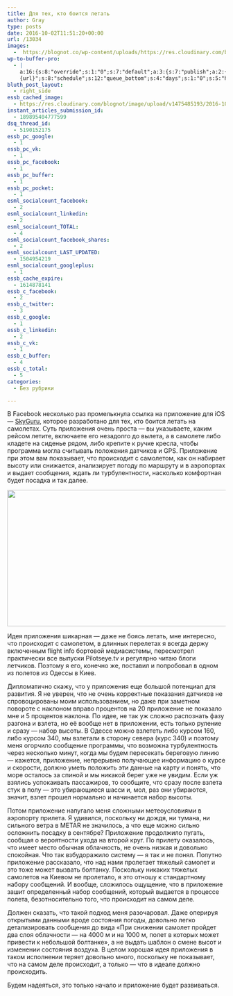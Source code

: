 ```yaml
---
title: Для тех, кто боится летать
author: Gray
type: posts
date: 2016-10-02T11:51:20+00:00
url: /13034
images:
  -  https://blognot.co/wp-content/uploads/https://res.cloudinary.com/blognot/image/upload/v1475485193/2016-10-02_14-18-04_vprzvn_u1wiow.png
wp-to-buffer-pro:
  - |
    a:16:{s:8:"override";s:1:"0";s:7:"default";a:3:{s:7:"publish";a:2:{s:7:"enabled";s:1:"1";s:6:"status";a:1:{i:0;a:7:{s:5:"image";s:1:"1";s:11:"sub_profile";i:0;s:7:"message";s:13:"{title} {url}";s:8:"schedule";s:12:"queue_bottom";s:4:"days";s:1:"0";s:5:"hours";s:1:"0";s:7:"minutes";s:1:"0";}}}s:6:"update";a:1:{s:6:"status";a:1:{i:0;a:7:{s:5:"image";s:1:"0";s:11:"sub_profile";i:0;s:7:"message";s:27:"Updated Post: {title} {url}";s:8:"schedule";s:12:"queue_bottom";s:4:"days";s:1:"0";s:5:"hours";s:1:"0";s:7:"minutes";s:1:"0";}}}s:10:"conditions";a:1:{s:8:"post_tag";s:0:"";}}s:24:"530daa0d7e66d33475000043";a:3:{s:7:"publish";a:1:{s:6:"status";a:1:{i:0;a:7:{s:5:"image";s:1:"0";s:11:"sub_profile";i:0;s:7:"message";s:0:"";s:8:"schedule";s:12:"queue_bottom";s:4:"days";s:1:"0";s:5:"hours";s:1:"0";s:7:"minutes";s:1:"0";}}}s:6:"update";a:1:{s:6:"status";a:1:{i:0;a:7:{s:5:"image";s:1:"0";s:11:"sub_profile";i:0;s:7:"message";s:0:"";s:8:"schedule";s:12:"queue_bottom";s:4:"days";s:1:"0";s:5:"hours";s:1:"0";s:7:"minutes";s:1:"0";}}}s:10:"conditions";a:1:{s:8:"post_tag";s:0:"";}}s:24:"5559ad520fc54cee1e8b4567";a:3:{s:7:"publish";a:1:{s:6:"status";a:1:{i:0;a:7:{s:5:"image";s:1:"0";s:11:"sub_profile";i:0;s:7:"message";s:0:"";s:8:"schedule";s:12:"queue_bottom";s:4:"days";s:1:"0";s:5:"hours";s:1:"0";s:7:"minutes";s:1:"0";}}}s:6:"update";a:1:{s:6:"status";a:1:{i:0;a:7:{s:5:"image";s:1:"0";s:11:"sub_profile";i:0;s:7:"message";s:0:"";s:8:"schedule";s:12:"queue_bottom";s:4:"days";s:1:"0";s:5:"hours";s:1:"0";s:7:"minutes";s:1:"0";}}}s:10:"conditions";a:1:{s:8:"post_tag";s:0:"";}}s:24:"5559ae040fc54c3a208b4567";a:3:{s:7:"publish";a:1:{s:6:"status";a:1:{i:0;a:7:{s:5:"image";s:1:"0";s:11:"sub_profile";i:0;s:7:"message";s:0:"";s:8:"schedule";s:12:"queue_bottom";s:4:"days";s:1:"0";s:5:"hours";s:1:"0";s:7:"minutes";s:1:"0";}}}s:6:"update";a:1:{s:6:"status";a:1:{i:0;a:7:{s:5:"image";s:1:"0";s:11:"sub_profile";i:0;s:7:"message";s:0:"";s:8:"schedule";s:12:"queue_bottom";s:4:"days";s:1:"0";s:5:"hours";s:1:"0";s:7:"minutes";s:1:"0";}}}s:10:"conditions";a:1:{s:8:"post_tag";s:0:"";}}s:24:"5559ae1e0fc54c29208b4569";a:3:{s:7:"publish";a:1:{s:6:"status";a:1:{i:0;a:7:{s:5:"image";s:1:"0";s:11:"sub_profile";i:0;s:7:"message";s:0:"";s:8:"schedule";s:12:"queue_bottom";s:4:"days";s:1:"0";s:5:"hours";s:1:"0";s:7:"minutes";s:1:"0";}}}s:6:"update";a:1:{s:6:"status";a:1:{i:0;a:7:{s:5:"image";s:1:"0";s:11:"sub_profile";i:0;s:7:"message";s:0:"";s:8:"schedule";s:12:"queue_bottom";s:4:"days";s:1:"0";s:5:"hours";s:1:"0";s:7:"minutes";s:1:"0";}}}s:10:"conditions";a:1:{s:8:"post_tag";s:0:"";}}s:24:"55b23a2b474329b366ad5931";a:3:{s:7:"publish";a:1:{s:6:"status";a:1:{i:0;a:7:{s:5:"image";s:1:"0";s:11:"sub_profile";i:0;s:7:"message";s:23:"New Post: {title} {url}";s:8:"schedule";s:12:"queue_bottom";s:4:"days";s:1:"0";s:5:"hours";s:1:"0";s:7:"minutes";s:1:"0";}}}s:6:"update";a:1:{s:6:"status";a:1:{i:0;a:7:{s:5:"image";s:1:"0";s:11:"sub_profile";i:0;s:7:"message";s:23:"New Post: {title} {url}";s:8:"schedule";s:12:"queue_bottom";s:4:"days";s:1:"0";s:5:"hours";s:1:"0";s:7:"minutes";s:1:"0";}}}s:10:"conditions";a:1:{s:8:"post_tag";s:0:"";}}s:24:"55b23a44474329f162ad5939";a:3:{s:7:"publish";a:1:{s:6:"status";a:1:{i:0;a:7:{s:5:"image";s:1:"0";s:11:"sub_profile";i:0;s:7:"message";s:23:"New Post: {title} {url}";s:8:"schedule";s:12:"queue_bottom";s:4:"days";s:1:"0";s:5:"hours";s:1:"0";s:7:"minutes";s:1:"0";}}}s:6:"update";a:1:{s:6:"status";a:1:{i:0;a:7:{s:5:"image";s:1:"0";s:11:"sub_profile";i:0;s:7:"message";s:23:"New Post: {title} {url}";s:8:"schedule";s:12:"queue_bottom";s:4:"days";s:1:"0";s:5:"hours";s:1:"0";s:7:"minutes";s:1:"0";}}}s:10:"conditions";a:1:{s:8:"post_tag";s:0:"";}}s:24:"578bc0973c253a5020ef1543";a:3:{s:7:"publish";a:1:{s:6:"status";a:1:{i:0;a:7:{s:5:"image";i:0;s:11:"sub_profile";i:0;s:7:"message";s:23:"New Post: {title} {url}";s:8:"schedule";s:12:"queue_bottom";s:4:"days";s:1:"0";s:5:"hours";s:1:"0";s:7:"minutes";s:1:"0";}}}s:6:"update";a:1:{s:6:"status";a:1:{i:0;a:7:{s:5:"image";i:0;s:11:"sub_profile";i:0;s:7:"message";s:23:"New Post: {title} {url}";s:8:"schedule";s:12:"queue_bottom";s:4:"days";s:1:"0";s:5:"hours";s:1:"0";s:7:"minutes";s:1:"0";}}}s:10:"conditions";a:1:{s:8:"post_tag";s:0:"";}}s:24:"4eb3e9e6512f7eb575000000";a:5:{s:7:"enabled";s:1:"1";s:8:"override";s:1:"1";s:7:"publish";a:2:{s:7:"enabled";s:1:"1";s:6:"status";a:1:{i:0;a:7:{s:5:"image";s:1:"1";s:11:"sub_profile";i:0;s:7:"message";s:16:"{excerpt}
    {url}";s:8:"schedule";s:12:"queue_bottom";s:4:"days";s:1:"0";s:5:"hours";s:1:"0";s:7:"minutes";s:1:"0";}}}s:6:"update";a:1:{s:6:"status";a:1:{i:0;a:7:{s:5:"image";s:1:"0";s:11:"sub_profile";i:0;s:7:"message";s:0:"";s:8:"schedule";s:12:"queue_bottom";s:4:"days";s:1:"0";s:5:"hours";s:1:"0";s:7:"minutes";s:1:"0";}}}s:10:"conditions";a:1:{s:8:"post_tag";s:0:"";}}s:24:"505c4e6d1b81f6966a000022";a:3:{s:7:"publish";a:1:{s:6:"status";a:1:{i:0;a:7:{s:5:"image";s:1:"0";s:11:"sub_profile";i:0;s:7:"message";s:0:"";s:8:"schedule";s:12:"queue_bottom";s:4:"days";s:1:"0";s:5:"hours";s:1:"0";s:7:"minutes";s:1:"0";}}}s:6:"update";a:1:{s:6:"status";a:1:{i:0;a:7:{s:5:"image";s:1:"0";s:11:"sub_profile";i:0;s:7:"message";s:0:"";s:8:"schedule";s:12:"queue_bottom";s:4:"days";s:1:"0";s:5:"hours";s:1:"0";s:7:"minutes";s:1:"0";}}}s:10:"conditions";a:1:{s:8:"post_tag";s:0:"";}}s:24:"000000000000000000025630";a:4:{s:7:"enabled";s:1:"1";s:7:"publish";a:1:{s:6:"status";a:1:{i:0;a:7:{s:5:"image";s:1:"0";s:11:"sub_profile";i:0;s:7:"message";s:0:"";s:8:"schedule";s:12:"queue_bottom";s:4:"days";s:1:"0";s:5:"hours";s:1:"0";s:7:"minutes";s:1:"0";}}}s:6:"update";a:1:{s:6:"status";a:1:{i:0;a:7:{s:5:"image";s:1:"0";s:11:"sub_profile";i:0;s:7:"message";s:0:"";s:8:"schedule";s:12:"queue_bottom";s:4:"days";s:1:"0";s:5:"hours";s:1:"0";s:7:"minutes";s:1:"0";}}}s:10:"conditions";a:1:{s:8:"post_tag";s:0:"";}}s:24:"52299b3a6771caf57c000000";a:4:{s:7:"enabled";s:1:"1";s:7:"publish";a:1:{s:6:"status";a:1:{i:0;a:7:{s:5:"image";s:1:"0";s:11:"sub_profile";i:0;s:7:"message";s:0:"";s:8:"schedule";s:12:"queue_bottom";s:4:"days";s:1:"0";s:5:"hours";s:1:"0";s:7:"minutes";s:1:"0";}}}s:6:"update";a:1:{s:6:"status";a:1:{i:0;a:7:{s:5:"image";s:1:"0";s:11:"sub_profile";i:0;s:7:"message";s:0:"";s:8:"schedule";s:12:"queue_bottom";s:4:"days";s:1:"0";s:5:"hours";s:1:"0";s:7:"minutes";s:1:"0";}}}s:10:"conditions";a:1:{s:8:"post_tag";s:0:"";}}s:24:"5277fb456f9ada80020001f3";a:5:{s:7:"enabled";s:1:"1";s:8:"override";s:1:"1";s:7:"publish";a:2:{s:7:"enabled";s:1:"1";s:6:"status";a:1:{i:0;a:7:{s:5:"image";s:1:"1";s:11:"sub_profile";i:0;s:7:"message";s:16:" {excerpt} {url}";s:8:"schedule";s:12:"queue_bottom";s:4:"days";s:1:"0";s:5:"hours";s:1:"0";s:7:"minutes";s:1:"0";}}}s:6:"update";a:1:{s:6:"status";a:1:{i:0;a:7:{s:5:"image";s:1:"0";s:11:"sub_profile";i:0;s:7:"message";s:0:"";s:8:"schedule";s:12:"queue_bottom";s:4:"days";s:1:"0";s:5:"hours";s:1:"0";s:7:"minutes";s:1:"0";}}}s:10:"conditions";a:1:{s:8:"post_tag";s:0:"";}}s:24:"52cfc979d35725695300000c";a:3:{s:7:"publish";a:1:{s:6:"status";a:1:{i:0;a:7:{s:5:"image";s:1:"0";s:11:"sub_profile";i:0;s:7:"message";s:0:"";s:8:"schedule";s:12:"queue_bottom";s:4:"days";s:1:"0";s:5:"hours";s:1:"0";s:7:"minutes";s:1:"0";}}}s:6:"update";a:1:{s:6:"status";a:1:{i:0;a:7:{s:5:"image";s:1:"0";s:11:"sub_profile";i:0;s:7:"message";s:0:"";s:8:"schedule";s:12:"queue_bottom";s:4:"days";s:1:"0";s:5:"hours";s:1:"0";s:7:"minutes";s:1:"0";}}}s:10:"conditions";a:1:{s:8:"post_tag";s:0:"";}}s:24:"52cfc9f1d357255053000025";a:3:{s:7:"publish";a:1:{s:6:"status";a:1:{i:0;a:7:{s:5:"image";s:1:"0";s:11:"sub_profile";i:0;s:7:"message";s:0:"";s:8:"schedule";s:12:"queue_bottom";s:4:"days";s:1:"0";s:5:"hours";s:1:"0";s:7:"minutes";s:1:"0";}}}s:6:"update";a:1:{s:6:"status";a:1:{i:0;a:7:{s:5:"image";s:1:"0";s:11:"sub_profile";i:0;s:7:"message";s:0:"";s:8:"schedule";s:12:"queue_bottom";s:4:"days";s:1:"0";s:5:"hours";s:1:"0";s:7:"minutes";s:1:"0";}}}s:10:"conditions";a:1:{s:8:"post_tag";s:0:"";}}}
bluth_post_layout:
  - right_side
essb_cached_image:
  - https://res.cloudinary.com/blognot/image/upload/v1475485193/2016-10-02_14-18-04_vprzvn_u1wiow.png
instant_articles_submission_id:
  - 189895404777599
dsq_thread_id:
  - 5190152175
essb_pc_google:
  - 1
essb_pc_vk:
  - 1
essb_pc_facebook:
  - 1
essb_pc_buffer:
  - 1
essb_pc_pocket:
  - 1
esml_socialcount_facebook:
  - 2
esml_socialcount_linkedin:
  - 2
esml_socialcount_TOTAL:
  - 4
esml_socialcount_facebook_shares:
  - 2
esml_socialcount_LAST_UPDATED:
  - 1504954219
esml_socialcount_googleplus:
  - 1
essb_cache_expire:
  - 1614878141
essb_c_facebook:
  - 2
essb_c_twitter:
  - 3
essb_c_google:
  - 1
essb_c_linkedin:
  - 2
essb_c_vk:
  - 1
essb_c_buffer:
  - 4
essb_c_total:
  - 5
categories:
  - Без рубрики

---
```








В Facebook несколько раз промелькнула ссылка на приложение для iOS — [SkyGuru][1], которое разработано для тех, кто боится летать на самолетах. Суть приложения очень проста — вы указываете, каким рейсом летите, включаете его незадолго до вылета, а в самолете либо кладете на сиденье рядом, либо крепите к ручке кресла, чтобы программа могла считывать положения датчиков и GPS. Приложение при этом вам показывает, что происходит с самолетом, как он набирает высоту или снижается, анализирует погоду по маршруту и в аэропортах и выдает сообщения, ждать ли турбулентности, насколько комфортная будет посадка и так далее.

<img data-attachment-id="13038" data-permalink="https://blognot.co/13034/2016-10-02_14-18-04_vprzvn_u1wiow" data-orig-file="https://i1.wp.com/blognot.co/wp-content/uploads/https://i0.wp.com/res.cloudinary.com/blognot/image/upload/v1475485193/2016-10-02_14-18-04_vprzvn_u1wiow.png?resize=740%2C314&#038;ssl=1?fit=800%2C339&ssl=1" data-orig-size="800,339" data-comments-opened="1" data-image-meta="{&quot;aperture&quot;:&quot;0&quot;,&quot;credit&quot;:&quot;&quot;,&quot;camera&quot;:&quot;&quot;,&quot;caption&quot;:&quot;&quot;,&quot;created_timestamp&quot;:&quot;0&quot;,&quot;copyright&quot;:&quot;&quot;,&quot;focal_length&quot;:&quot;0&quot;,&quot;iso&quot;:&quot;0&quot;,&quot;shutter_speed&quot;:&quot;0&quot;,&quot;title&quot;:&quot;2016-10-02_14-18-04_vprzvn_u1wiow&quot;}" data-image-title="2016-10-02_14-18-04_vprzvn_u1wiow" data-image-description="" data-medium-file="https://i1.wp.com/blognot.co/wp-content/uploads/https://i0.wp.com/res.cloudinary.com/blognot/image/upload/v1475485193/2016-10-02_14-18-04_vprzvn_u1wiow.png?resize=740%2C314&#038;ssl=1?fit=300%2C127&ssl=1" data-large-file="https://i1.wp.com/blognot.co/wp-content/uploads/https://i0.wp.com/res.cloudinary.com/blognot/image/upload/v1475485193/2016-10-02_14-18-04_vprzvn_u1wiow.png?resize=740%2C314&#038;ssl=1?fit=740%2C314&ssl=1" class="aligncenter wp-image-13038" src="https://i0.wp.com/res.cloudinary.com/blognot/image/upload/v1475485193/2016-10-02_14-18-04_vprzvn_u1wiow.png?resize=740%2C314&#038;ssl=1" width="740" height="314" data-recalc-dims="1" /> 

Идея приложения шикарная — даже не боясь летать, мне интересно, что происходит с самолетом, в длинных перелетах я всегда держу включенным flight info бортовой медиасистемы, пересмотрел практически все выпуски Pilotseye.tv и регулярно читаю блоги летчиков. Поэтому я его, конечно же, поставил и попробовал в одном из полетов из Одессы в Киев.

Дипломатично скажу, что у приложения еще большой потенциал для развития. Я не уверен, что не очень корректные показания датчиков не спровоцированы моим использованием, но даже при заметном повороте с наклоном вправо процентов на 20 приложение не показало мне и 5 процентов наклона. По идее, не так уж сложно распознать фазу разгона и взлета, но её вообще нет в приложении, есть только руление и сразу — набор высоты. В Одессе можно взлететь либо курсом 160, либо курсом 340, мы взлетали в сторону севера (курс 340) и поэтому меня огорчило сообщение программы, что возможна турбулентность через несколько минут, когда мы будем пересекать береговую линию — кажется, приложение, непрерывно получающее информацию о курсе и скорости, должно уметь положить эти данные на карту и понять, что море осталось за спиной и мы никакой берег уже не увидим. Если уж взялись успокаивать пассажиров, то сообщите, что сразу после взлета стук в полу — это убирающиеся шасси и, мол, раз они убираются, значит, взлет прошел нормально и начинается набор высоты.

Потом приложение напугало меня сложными метеоусловиями в аэропорту прилета. Я удивился, поскольку ни дождя, ни тумана, ни сильного ветра в METAR не значилось, а что еще можно сильно осложнить посадку в сентябре? Приложение продолжило пугать, сообщая о вероятности ухода на второй круг. По прилету оказалось, что имеет место обычная облачность, не очень низкая и довольно спокойная. Что так взбудоражило систему — я так и не понял. Попутно приложение рассказало, что над нами пролетает тяжелый самолет и это тоже может вызвать болтанку. Поскольку никаких тяжелых самолетов на Киевом не пролетало, я это отношу к стандартному набору сообщений. И вообще, сложилось ощущение, что в приложение зашит определенный набор сообщений, который выдается в процессе полета, безотносительно того, что происходит на самом деле.

Должен сказать, что такой подход меня разочаровал. Даже оперируя открытыми данными вроде состояния погоды, довольно легко детализировать сообщения до вида &#171;При снижении самолет пройдет два слоя облачности — на 4000 м и на 1000 м, полет в которых может привести к небольшой болтанке&#187;, а не выдать шаблон о смене высот и изменении состояния воздуха. В целом хорошая идея приложения в таком исполнении теряет довольно много, поскольку не показывает, что на самом деле происходит, а только — что в идеале должно происходить.

Будем надеяться, это только начало и приложение будет развиваться.

 [1]: https://itunes.apple.com/us/app/skyguru-pro.-in-flight-support/id1116592562?mt=8